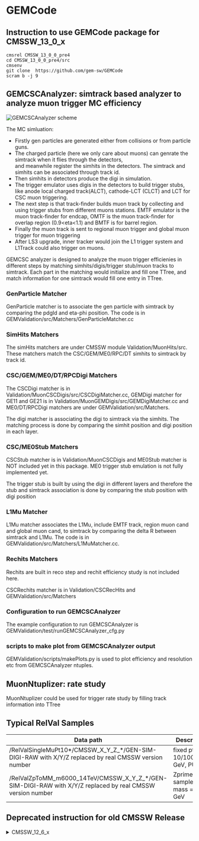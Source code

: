 # GEMCode


## Instruction to use GEMCode package for CMSSW_13_0_x

```
cmsrel CMSSW_13_0_0_pre4
cd CMSSW_13_0_0_pre4/src
cmsenv
git clone  https://github.com/gem-sw/GEMCode
scram b -j 9
```


## GEMCSCAnalyzer: simtrack based analyzer to analyze muon trigger MC efficiency
![GEMCSCAnalyzer scheme](https://github.com/gem-sw/GEMCode/blob/for-CMSSW_12_0_1_X/docs/GEMCSCAnalyzer.png?raw=true)

The MC simluation:
  - Firstly gen particles are generated either from collisions or from particle guns. 
  - The charged particle (here we only care about muons) can genrate the simtrack when it flies through the detectors,  
and meanwhile register the simhits in the detectors. The simtrack and simhits can be associated through track id. 
  - Then simhits in detectors produce the digi in simulation.  
  - The trigger emulator uses digis in the detectors to build trigger stubs,
like anode local charged track(ALCT), cathode-LCT (CLCT) and LCT for CSC muon triggering. 
  - The next step is that track-finder builds muon track by collecting and using trigger stubs from different muons stations. EMTF emulator is the muon track-finder for endcap, OMTF
is the  muon track-finder for overlap region (0.9<eta<1.1) and BMTF is for barrel region. 
  - Finally the muon track is sent to regional muon trigger and global muon trigger for muon triggering
  - After LS3 upgrade, inner tracker would join the L1 trigger system and L1Track could also trigger on muons.  
  
GEMCSC analyzer is designed to analyze the muon trigger efficienies in different steps by matching simhits/digis/trigger stub/muon tracks to simtrack. Each part in the matching would initialize and fill one TTree, and match information for one simtrack would fill one entry in TTree.  

### GenParticle Matcher
GenParticle matcher is to associate the gen particle with simtrack by comparing the pdgId and eta-phi position. The code is in GEMValidation/src/Matchers/GenParticleMatcher.cc

### SimHits Matchers
The simHits matchers are under CMSSW module Validation/MuonHits/src. These matchers match the CSC/GEM/ME0/RPC/DT simhits to simtrack by track id. 

### CSC/GEM/ME0/DT/RPCDigi Matchers
The CSCDigi matcher is in Validation/MuonCSCDigis/src/CSCDigiMatcher.cc, GEMDigi matcher for GE11 and GE21 is in Validation/MuonGEMDigis/src/GEMDigiMatcher.cc and ME0/DT/RPCDigi matchers are under GEMValidation/src/Matchers.

The digi matcher is associating the digi to simtrack via the simhits. The matching process is done by comparing the simhit position and digi position in each layer. 

### CSC/ME0Stub Matchers
CSCStub matcher is in Validation/MuonCSCDigis and ME0Stub matcher is NOT included yet in this package.  ME0 trigger stub emulation is not fully implemented yet.

The trigger stub is built by using the digi in different layers and therefore the stub and simtrack association is done by comparing the stub position with digi position

### L1Mu Matcher
L1Mu matcher associates the L1Mu, include EMTF track, region muon cand and global muon cand, to simtrack by comparing the delta R between simtrack and L1Mu. The code is in GEMValidation/src/Matchers/L1MuMatcher.cc.

### Rechits Matchers
Rechits are built in reco step and rechit efficiency study is not included here.

CSCRechits matcher is in Validation/CSCRecHits and GEMValidation/src/Matchers

### Configuration to run GEMCSCAnalyzer
The example configuration to run GEMCSCAnalyzer is GEMValidation/test/runGEMCSCAnalyzer_cfg.py

### scripts to make plot from GEMCSCAnalyzer output
GEMValidation/scripts/makePlots.py is used to plot efficiency and resolution etc from GEMCSCAnalyzer ntuples.

## MuonNtuplizer: rate study
MuonNtuplizer could be used for trigger rate study by filling track information into TTree

## Typical RelVal Samples 
| Data path     | Description |
| ----------- | ----------- |
| /RelValSingleMuPt10*/CMSSW_X_Y_Z_*/GEN-SIM-DIGI-RAW with X/Y/Z replaced by real CMSSW version number | fixed pt, 10/100/1000 GeV, PU0|
| /RelValZpToMM_m6000_14TeV/CMSSW_X_Y_Z_*/GEN-SIM-DIGI-RAW with X/Y/Z replaced by real CMSSW version number | Zprime sample with mass = 6000 GeV | 

 

## Deprecated instruction for old CMSSW Release 
<details>
<summary>CMSSW_12_6_x</summary>

```
cmsrel CMSSW_12_6_0_pre2
cd CMSSW_12_6_0_pre2/src
cmsenv
git clone  https://github.com/gem-sw/GEMCode
scram b -j 9
```
To run GEMCode with phase2 MC sample, the following configuration from GEMCode/GEMValidation/test could be used:
```
cmsRun runGEMCSCAnalyzer_Phase2_cfg.py
```
The one of 125X muon sample is /SingleMuon_Pt-0To200_Eta-1p4To3p1-gun/Phase2Fall22DRMiniAOD-PU200_125X_mcRun4_realistic_v2-v1/GEN-SIM-DIGI-RAW-MINIAOD
and the full 125X sample compain is explained in the twiki: https://twiki.cern.ch/twiki/bin/view/CMSPublic/SWGuideL1TPhase2Instructions#Phase2Fall22_Campaign_125X_sampl

The samples can be queried from cms DAS website through: 
https://cmsweb.cern.ch/das/request?input=dataset+dataset%3D%2F%2A%2FPhase2Fall22DRMiniAOD-PU200%2A125X%2A%2FGEN-SIM-DIGI-RAW-MINIAOD&instance=prod/global&idx=150&limit=50
</details>

